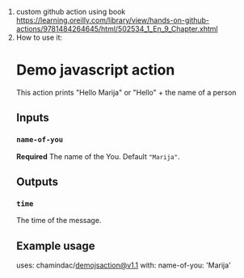 1. custom github action using book https://learning.oreilly.com/library/view/hands-on-github-actions/9781484264645/html/502534_1_En_9_Chapter.xhtml
2. How to use it:
   # Demo javascript action
    This action prints "Hello Marija" or "Hello" + the name of a person
    ## Inputs
    ### `name-of-you`
    **Required** The name of the You. Default `"Marija"`.
    ## Outputs
    ### `time`
    The time of the message.
    ## Example usage
    uses: chamindac/demojsaction@v1.1
    with:
    name-of-you: 'Marija'
